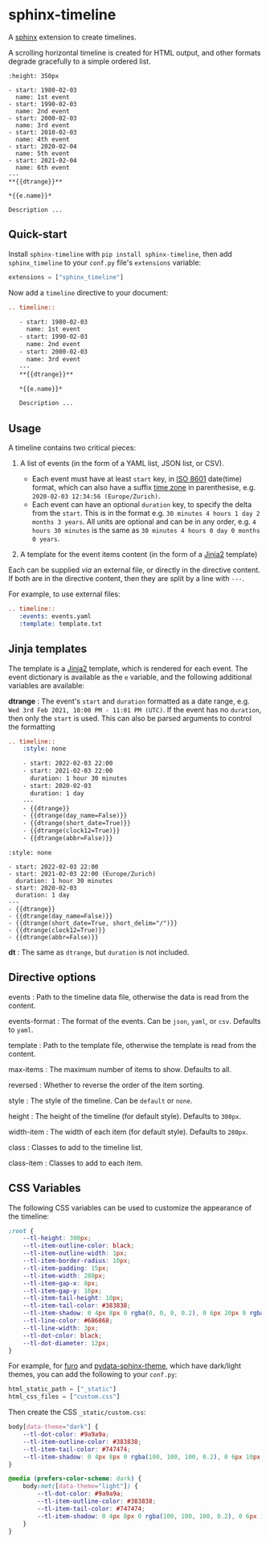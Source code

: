# sphinx-timeline

A [sphinx](https://www.sphinx-doc.org) extension to create timelines.

A scrolling horizontal timeline is created for HTML output, and other formats degrade gracefully to a simple ordered list.

```{timeline}
:height: 350px

- start: 1980-02-03
  name: 1st event
- start: 1990-02-03
  name: 2nd event
- start: 2000-02-03
  name: 3rd event
- start: 2010-02-03
  name: 4th event
- start: 2020-02-04
  name: 5th event
- start: 2021-02-04
  name: 6th event
---
**{{dtrange}}**

*{{e.name}}*

Description ...
```

## Quick-start

Install `sphinx-timeline` with `pip install sphinx-timeline`,
then add `sphinx_timeline` to your `conf.py` file's `extensions` variable:

```python
extensions = ["sphinx_timeline"]
```

Now add a `timeline` directive to your document:

```restructuredtext
.. timeline::

   - start: 1980-02-03
     name: 1st event
   - start: 1990-02-03
     name: 2nd event
   - start: 2000-02-03
     name: 3rd event
   ---
   **{{dtrange}}**

   *{{e.name}}*

   Description ...
```

## Usage

A timeline contains two critical pieces:

1. A list of events (in the form of a YAML list, JSON list, or CSV).

   - Each event must have at least `start` key, in [ISO 8601](https://en.wikipedia.org/wiki/ISO_8601) date(time) format, which can also have a suffix [time zone](https://en.wikipedia.org/wiki/List_of_tz_database_time_zones) in parenthesise, e.g. `2020-02-03 12:34:56 (Europe/Zurich)`.
   - Each event can have an optional `duration` key, to specify the delta from the `start`.
     This is in the format e.g. `30 minutes 4 hours 1 day 2 months 3 years`.
     All units are optional and can be in any order, e.g. `4 hours 30 minutes` is the same as `30 minutes 4 hours 0 day 0 months 0 years`.

2. A template for the event items content (in the form of a [Jinja2](https://jinja.palletsprojects.com) template)

Each can be supplied *via* an external file, or directly in the directive content.
If both are in the directive content, then they are split by a line with `---`.

For example, to use external files:

```restructuredtext
.. timeline::
   :events: events.yaml
   :template: template.txt
```

## Jinja templates

The template is a [Jinja2](https://jinja.palletsprojects.com) template, which is rendered for each event.
The event dictionary is available as the `e` variable, and the following additional variables are available:

**dtrange**
: The event's `start` and `duration` formatted as a date range, e.g. `Wed 3rd Feb 2021, 10:00 PM - 11:01 PM (UTC)`.
  If the event has no `duration`, then only the `start` is used.
  This can also be parsed arguments to control the formatting

  ```restructuredtext
  .. timeline::
      :style: none

      - start: 2022-02-03 22:00
      - start: 2021-02-03 22:00
        duration: 1 hour 30 minutes
      - start: 2020-02-03
        duration: 1 day
      ---
      - {{dtrange}}
      - {{dtrange(day_name=False)}}
      - {{dtrange(short_date=True)}}
      - {{dtrange(clock12=True)}}
      - {{dtrange(abbr=False)}}
  ```

  ```{timeline}
  :style: none

  - start: 2022-02-03 22:00
  - start: 2021-02-03 22:00 (Europe/Zurich)
    duration: 1 hour 30 minutes
  - start: 2020-02-03
    duration: 1 day
  ---
  - {{dtrange}}
  - {{dtrange(day_name=False)}}
  - {{dtrange(short_date=True, short_delim="/")}}
  - {{dtrange(clock12=True)}}
  - {{dtrange(abbr=False)}}
  ```

**dt**
: The same as `dtrange`, but `duration` is not included.

## Directive options

events
: Path to the timeline data file, otherwise the data is read from the content.

events-format
: The format of the events. Can be `json`, `yaml`, or `csv`. Defaults to `yaml`.

template
: Path to the template file, otherwise the template is read from the content.

max-items
: The maximum number of items to show. Defaults to all.

reversed
: Whether to reverse the order of the item sorting.

style
: The style of the timeline. Can be `default` or `none`.

height
: The height of the timeline (for default style). Defaults to `300px`.

width-item
: The width of each item (for default style). Defaults to `280px`.

class
: Classes to add to the timeline list.

class-item
: Classes to add to each item.

## CSS Variables

The following CSS variables can be used to customize the appearance of the timeline:

```css
:root {
    --tl-height: 300px;
    --tl-item-outline-color: black;
    --tl-item-outline-width: 1px;
    --tl-item-border-radius: 10px;
    --tl-item-padding: 15px;
    --tl-item-width: 280px;
    --tl-item-gap-x: 8px;
    --tl-item-gap-y: 16px;
    --tl-item-tail-height: 10px;
    --tl-item-tail-color: #383838;
    --tl-item-shadow: 0 4px 8px 0 rgba(0, 0, 0, 0.2), 0 6px 20px 0 rgba(0, 0, 0, 0.19);
    --tl-line-color: #686868;
    --tl-line-width: 3px;
    --tl-dot-color: black;
    --tl-dot-diameter: 12px;
}
```

For example, for [furo](https://github.com/pradyunsg/furo) and [pydata-sphinx-theme](https://github.com/pydata/pydata-sphinx-theme), which have dark/light themes, you can add the following to your `conf.py`:

```python
html_static_path = ["_static"]
html_css_files = ["custom.css"]
```

Then create the CSS `_static/custom.css`:

```css
body[data-theme="dark"] {
    --tl-dot-color: #9a9a9a;
    --tl-item-outline-color: #383838;
    --tl-item-tail-color: #747474;
    --tl-item-shadow: 0 4px 8px 0 rgba(100, 100, 100, 0.2), 0 6px 10px 0 rgba(100, 100, 100, 0.19);
}

@media (prefers-color-scheme: dark) {
    body:not([data-theme="light"]) {
        --tl-dot-color: #9a9a9a;
        --tl-item-outline-color: #383838;
        --tl-item-tail-color: #747474;
        --tl-item-shadow: 0 4px 8px 0 rgba(100, 100, 100, 0.2), 0 6px 10px 0 rgba(100, 100, 100, 0.19);
    }
}
```
